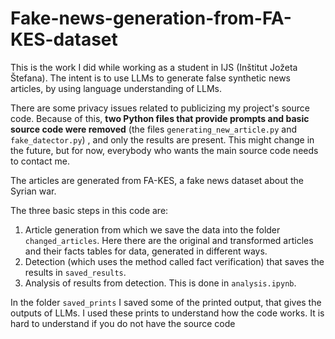 # Fake-news-generation-from-FA-KES-dataset
This is the work I did while working as a student in IJS (Inštitut Jožeta Štefana). The intent is to use LLMs to generate false synthetic news articles, by using language understanding of LLMs.

There are some privacy issues related to publicizing my project's source code. Because of this, **two Python files that provide prompts and basic source code were removed** (the files `generating_new_article.py` and `fake_datector.py`) , and only the results are present. This might change in the future, but for now, everybody who wants the main source code needs to contact me.

The articles are generated from FA-KES, a fake news dataset about the Syrian war. 

The three basic steps in this code are:

1) Article generation from which we save the data into the folder `changed_articles`. Here there are the original and transformed articles and their facts tables for data, generated in different ways.
2) Detection (which uses the method called fact verification) that saves the results in `saved_results`.
3) Analysis of results from detection. This is done in `analysis.ipynb`.


In the folder `saved_prints` I saved some of the printed output, that gives the outputs of LLMs. I used these prints to understand how the code works. It is hard to understand if you do not have the source code
